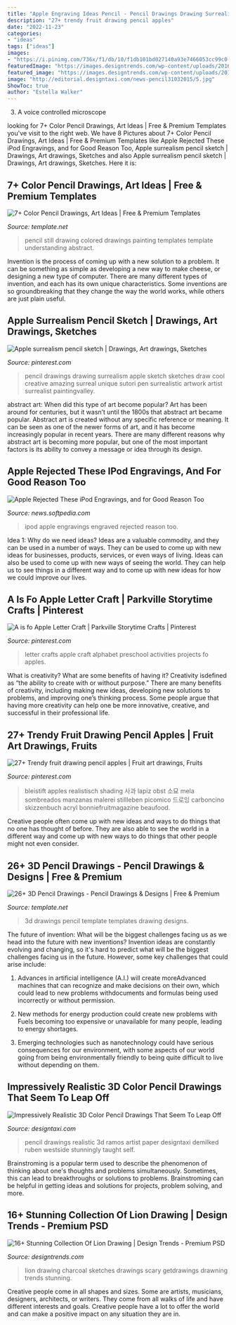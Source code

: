 ```yaml
---
title: "Apple Engraving Ideas Pencil - Pencil Drawings Drawing Surrealism Apple Sketch Sketches Draw Cool Creative Amazing Surreal Unique Sutori Pen Surrealistic Artwork Artist Surrealist Paintingvalley"
description: "27+ trendy fruit drawing pencil apples"
date: "2022-11-23"
categories:
- "ideas"
tags: ["ideas"]
images:
- "https://i.pinimg.com/736x/f1/db/10/f1db101bd027140a93e7466053cc99c0--apple-art-pencil-drawings.jpg"
featuredImage: "https://images.designtrends.com/wp-content/uploads/2016/03/09115252/Charcoal-Drawing.jpg"
featured_image: "https://images.designtrends.com/wp-content/uploads/2016/03/09115252/Charcoal-Drawing.jpg"
image: "http://editorial.designtaxi.com/news-pencil31032015/5.jpg"
ShowToc: true
author: "Estella Walker"
---
```



3. A voice controlled microscope

	

		
looking for 7+ Color Pencil Drawings, Art Ideas | Free &amp; Premium Templates you've visit to the right web. We have 8 Pictures about 7+ Color Pencil Drawings, Art Ideas | Free &amp; Premium Templates like Apple Rejected These iPod Engravings, and for Good Reason Too, Apple surrealism pencil sketch | Drawings, Art drawings, Sketches and also Apple surrealism pencil sketch | Drawings, Art drawings, Sketches. Here it is:
		
    
## 7+ Color Pencil Drawings, Art Ideas | Free &amp; Premium Templates

<img loading=lazy src="https://images.template.net/wp-content/uploads/2017/01/12131241/Still-life-Colored-Pencil-Drawing.jpg" onerror="this.onerror=null;this.src='https://tse4.mm.bing.net/th?id=OIP.2fOQ1WhJKv7yPeKsUQLXGAHaE7&amp;pid=15.1';" alt="7+ Color Pencil Drawings, Art Ideas | Free &amp; Premium Templates">

_Source: template.net_

>pencil still drawing colored drawings painting templates template understanding abstract. 

	

Invention is the process of coming up with a new solution to a problem. It can be something as simple as developing a new way to make cheese, or designing a new type of computer. There are many different types of invention, and each has its own unique characteristics. Some inventions are so groundbreaking that they change the way the world works, while others are just plain useful.

    
## Apple Surrealism Pencil Sketch | Drawings, Art Drawings, Sketches

<img loading=lazy src="https://i.pinimg.com/736x/f1/db/10/f1db101bd027140a93e7466053cc99c0--apple-art-pencil-drawings.jpg" onerror="this.onerror=null;this.src='https://tse4.mm.bing.net/th?id=OIP.MZXbm_hYKloHvJ1wgEp1aAHaLH&amp;pid=15.1';" alt="Apple surrealism pencil sketch | Drawings, Art drawings, Sketches">

_Source: pinterest.com_

>pencil drawings drawing surrealism apple sketch sketches draw cool creative amazing surreal unique sutori pen surrealistic artwork artist surrealist paintingvalley. 

	

abstract art: When did this type of art become popular?
Art has been around for centuries, but it wasn’t until the 1800s that abstract art became popular. Abstract art is created without any specific reference or meaning. It can be seen as one of the newer forms of art, and it has become increasingly popular in recent years. There are many different reasons why abstract art is becoming more popular, but one of the most important factors is its ability to convey a message or idea through its design.

    
## Apple Rejected These IPod Engravings, And For Good Reason Too

<img loading=lazy src="https://news-cdn.softpedia.com/images/news2/Apple-Rejected-These-iPod-Engravings-and-for-Good-Reason-Too-396204-2.jpg" onerror="this.onerror=null;this.src='https://tse4.mm.bing.net/th?id=OIP.5LfTxwkN55Pctb91BI5aawHaEi&amp;pid=15.1';" alt="Apple Rejected These iPod Engravings, and for Good Reason Too">

_Source: news.softpedia.com_

>ipod apple engravings engraved rejected reason too. 

	

Idea 1: Why do we need ideas?
Ideas are a valuable commodity, and they can be used in a number of ways. They can be used to come up with new ideas for businesses, products, services, or even ways of living. Ideas can also be used to come up with new ways of seeing the world. They can help us to see things in a different way and to come up with new ideas for how we could improve our lives.

    
## A Is Fo Apple Letter Craft | Parkville Storytime Crafts | Pinterest

<img loading=lazy src="https://s-media-cache-ak0.pinimg.com/736x/a1/45/45/a14545d11758cc75000c05f69f811ffb.jpg" onerror="this.onerror=null;this.src='https://tse3.mm.bing.net/th?id=OIP.8oZ5ChFA7hTeTkMtyWptVwHaJ3&amp;pid=15.1';" alt="A is fo Apple Letter Craft | Parkville Storytime Crafts | Pinterest">

_Source: pinterest.com_

>letter crafts apple craft alphabet preschool activities projects fo apples. 

	

What is creativity? What are some benefits of having it?
Creativity isdefined as “the ability to create with or without purpose.” There are many benefits of creativity, including making new ideas, developing new solutions to problems, and improving one’s thinking process. Some people argue that having more creativity can help one be more innovative, creative, and successful in their professional life.

    
## 27+ Trendy Fruit Drawing Pencil Apples | Fruit Art Drawings, Fruits

<img loading=lazy src="https://i.pinimg.com/736x/c6/f8/5e/c6f85e04e7376d34b2e992b6eda2faf7.jpg" onerror="this.onerror=null;this.src='https://tse4.mm.bing.net/th?id=OIP.yPUtWhnI9y9o_PXi_lPGvgAAAA&amp;pid=15.1';" alt="27+ Trendy fruit drawing pencil apples | Fruit art drawings, Fruits">

_Source: pinterest.com_

>bleistift apples realistisch shading 사과 lapiz obst 소묘 mela sombreados manzanas malerei stillleben picomico 드로잉 carboncino skizzenbuch acryl bonniefruitmagazine beaufood. 

	

Creative people often come up with new ideas and ways to do things that no one has thought of before. They are also able to see the world in a different way and come up with new ways to do things that other people might not even consider.

    
## 26+ 3D Pencil Drawings - Pencil Drawings &amp; Designs | Free &amp; Premium

<img loading=lazy src="https://images.template.net/wp-content/uploads/2014/10/3D-drawings.jpg" onerror="this.onerror=null;this.src='https://tse2.mm.bing.net/th?id=OIP.glkp_KoJBemr69qcYMMhJAHaHa&amp;pid=15.1';" alt="26+ 3D Pencil Drawings - Pencil Drawings &amp; Designs | Free &amp; Premium">

_Source: template.net_

>3d drawings pencil template templates drawing designs. 

	

The future of invention: What will be the biggest challenges facing us as we head into the future with new inventions?
Invention ideas are constantly evolving and changing, so it's hard to predict what will be the biggest challenges facing us in the future. However, some key challenges that could arise include:
1. Advances in artificial intelligence (A.I.) will create moreAdvanced machines that can recognize and make decisions on their own, which could lead to new problems withdocuments and formulas being used incorrectly or without permission.

2. New methods for energy production could create new problems with Fuels becoming too expensive or unavailable for many people, leading to energy shortages.

3. Emerging technologies such as nanotechnology could have serious consequences for our environment, with some aspects of our world going from being environmentally friendly to being quite difficult to live without depending on them.

    
## Impressively Realistic 3D Color Pencil Drawings That Seem To Leap Off

<img loading=lazy src="http://editorial.designtaxi.com/news-pencil31032015/5.jpg" onerror="this.onerror=null;this.src='https://tse3.mm.bing.net/th?id=OIP.3uwkn-A5DvunrZNS7syf1QHaHa&amp;pid=15.1';" alt="Impressively Realistic 3D Color Pencil Drawings That Seem To Leap Off">

_Source: designtaxi.com_

>pencil drawings realistic 3d ramos artist paper designtaxi demilked ruben westside stunningly taught self. 

	

Brainstroming is a popular term used to describe the phenomenon of thinking about one's thoughts and problems simultaneously. Sometimes, this can lead to breakthroughs or solutions to problems. Brainstroming can be helpful in getting ideas and solutions for projects, problem solving, and more.

    
## 16+ Stunning Collection Of Lion Drawing | Design Trends - Premium PSD

<img loading=lazy src="https://images.designtrends.com/wp-content/uploads/2016/03/09115252/Charcoal-Drawing.jpg" onerror="this.onerror=null;this.src='https://tse3.mm.bing.net/th?id=OIP.aoa-s1X8cfdgoKI0b-yFTgHaJn&amp;pid=15.1';" alt="16+ Stunning Collection Of Lion Drawing | Design Trends - Premium PSD">

_Source: designtrends.com_

>lion drawing charcoal sketches drawings scary getdrawings drawning trends stunning. 

	

Creative people come in all shapes and sizes. Some are artists, musicians, designers, architects, or writers. They come from all walks of life and have different interests and goals. Creative people have a lot to offer the world and can make a positive impact on any situation they are in.

